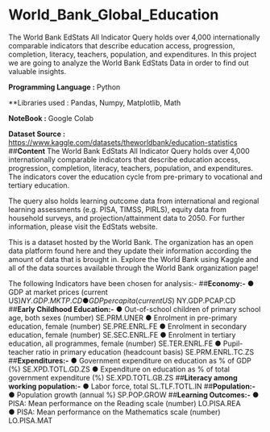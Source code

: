 # World_Bank_Global_Education
The World Bank EdStats All Indicator Query holds over 4,000 internationally comparable indicators that describe education access, progression, completion, literacy, teachers, population, and expenditures. In this project we are going to analyze the World Bank EdStats Data in order to find out valuable insights.

**Programming Language :** Python

**Libraries used : Pandas, Numpy, Matplotlib, Math

**NoteBook :** Google Colab

**Dataset Source :** https://www.kaggle.com/datasets/theworldbank/education-statistics
##**Content**
The World Bank EdStats All Indicator Query holds over 4,000 internationally comparable indicators that describe education access, progression, completion, literacy, teachers, population, and expenditures. The indicators cover the education cycle from pre-primary to vocational and tertiary education.

The query also holds learning outcome data from international and regional learning assessments (e.g. PISA, TIMSS, PIRLS), equity data from household surveys, and projection/attainment data to 2050. For further information, please visit the EdStats website.

This is a dataset hosted by the World Bank. The organization has an open data platform found here and they update their information according the amount of data that is brought in. Explore the World Bank using Kaggle and all of the data sources available through the World Bank organization page!

The following Indicators have been chosen for analysis:-
##**Economy:-**
●	GDP at market prices (current US$)  NY.GDP.MKTP.CD
●	GDP per capita (current US$)   NY.GDP.PCAP.CD
##**Early Childhood Education:-**
●	Out-of-school children of primary school age, both sexes (number)	  SE.PRM.UNER
●	Enrolment in pre-primary education, female (number)  SE.PRE.ENRL.FE
●	Enrolment in secondary education, female (number)  SE.SEC.ENRL.FE
●	Enrolment in tertiary education, all programmes, female (number)  SE.TER.ENRL.FE
●	Pupil-teacher ratio in primary education (headcount basis)	SE.PRM.ENRL.TC.ZS
##**Expenditures:-**
●	Government expenditure on education as % of GDP (%)    SE.XPD.TOTL.GD.ZS
●	Expenditure on education as % of total government expenditure (%) SE.XPD.TOTL.GB.ZS
##**Literacy among working population:-**
●	Labor force, total  SL.TLF.TOTL.IN
##**Population:-**
●	Population growth (annual %)   SP.POP.GROW
##**Learning Outcomes:-**
●	PISA: Mean performance on the Reading scale (number)  LO.PISA.REA                      
●	PISA: Mean performance on the Mathematics scale (number)   LO.PISA.MAT
